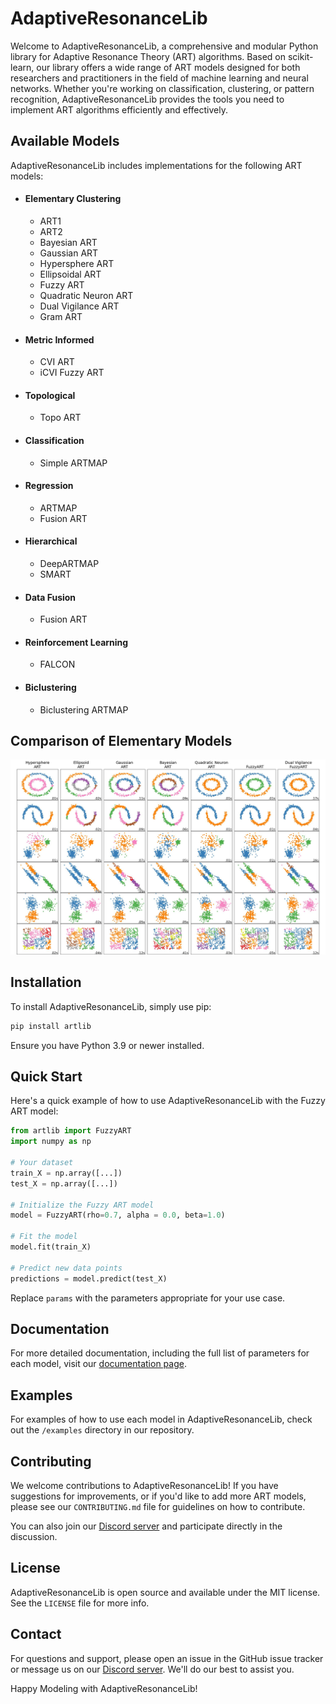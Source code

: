 
# AdaptiveResonanceLib

Welcome to AdaptiveResonanceLib, a comprehensive and modular Python library for Adaptive Resonance Theory (ART) algorithms. Based on scikit-learn, our library offers a wide range of ART models designed for both researchers and practitioners in the field of machine learning and neural networks. Whether you're working on classification, clustering, or pattern recognition, AdaptiveResonanceLib provides the tools you need to implement ART algorithms efficiently and effectively.

## Available Models

AdaptiveResonanceLib includes implementations for the following ART models:

- #### Elementary Clustering
    - ART1
    - ART2
    - Bayesian ART
    - Gaussian ART
    - Hypersphere ART
    - Ellipsoidal ART
    - Fuzzy ART
    - Quadratic Neuron ART
    - Dual Vigilance ART
    - Gram ART
- #### Metric Informed 
    - CVI ART  
    - iCVI Fuzzy ART  
- #### Topological
    - Topo ART
- #### Classification
    - Simple ARTMAP
- #### Regression
    - ARTMAP
    - Fusion ART
- #### Hierarchical
    - DeepARTMAP
    - SMART
- #### Data Fusion
    - Fusion ART
- #### Reinforcement Learning
    - FALCON
  
- #### Biclustering
    - Biclustering ARTMAP

## Comparison of Elementary Models
![Comparison of Elementary Images](./img/comparison_of_elementary_methods.jpg?raw=true")

## Installation

To install AdaptiveResonanceLib, simply use pip:

[comment]: <> (```bash)

[comment]: <> (pip install AdaptiveResonanceLib)

[comment]: <> (```)

```bash
pip install artlib
```

Ensure you have Python 3.9 or newer installed.

## Quick Start

Here's a quick example of how to use AdaptiveResonanceLib with the Fuzzy ART model:

```python
from artlib import FuzzyART
import numpy as np

# Your dataset
train_X = np.array([...])
test_X = np.array([...])

# Initialize the Fuzzy ART model
model = FuzzyART(rho=0.7, alpha = 0.0, beta=1.0)

# Fit the model
model.fit(train_X)

# Predict new data points
predictions = model.predict(test_X)
```

Replace `params` with the parameters appropriate for your use case.

## Documentation

For more detailed documentation, including the full list of parameters for each model, visit our [documentation page](https://github.com/NiklasMelton/AdaptiveResonanceLib).

## Examples

For examples of how to use each model in AdaptiveResonanceLib, check out the `/examples` directory in our repository.

## Contributing

We welcome contributions to AdaptiveResonanceLib! If you have suggestions for improvements, or if you'd like to add more ART models, please see our `CONTRIBUTING.md` file for guidelines on how to contribute.

You can also join our [Discord server](https://discord.gg/E465HBwEuN) and participate directly in the discussion.

## License

AdaptiveResonanceLib is open source and available under the MIT license. See the `LICENSE` file for more info.

## Contact

For questions and support, please open an issue in the GitHub issue tracker or message us on our [Discord server](https://discord.gg/E465HBwEuN). We'll do our best to assist you.

Happy Modeling with AdaptiveResonanceLib!

